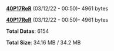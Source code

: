[**40P17ReR**](/data/40P17ReR.txt) (03/12/22 - 00:50)- 4961 bytes

[**40P17ReR**](/data/40P17ReR.txt) (03/12/22 - 00:50)- 4961 bytes

**Total Datas**: 6154

**Total Size**: 34.16 MB / 34.2 MB